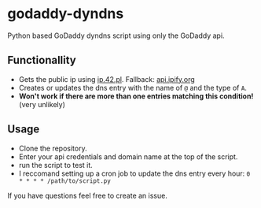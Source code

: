 # godaddy-dyndns

Python based GoDaddy dyndns script using only the GoDaddy api.

## Functionallity

- Gets the public ip using [ip.42.pl](http://ip.42.pl/raw). Fallback: [api.ipify.org](https://api.ipify.org/?format=raw)
- Creates or updates the dns entry with the name of `@` and the type of `A`.
- **Won't work if there are more than one entries matching this condition!** (very unlikely)

## Usage

- Clone the repository.
- Enter your api credentials and domain name at the top of the script.
- run the script to test it.
- I reccomand setting up a cron job to update the dns entry every hour: `0 * * * * /path/to/script.py`

If you have questions feel free to create an issue.
